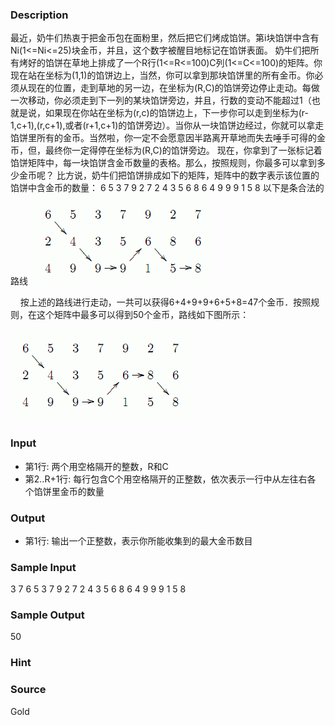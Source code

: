 
### Description
最近，奶牛们热衷于把金币包在面粉里，然后把它们烤成馅饼。第i块馅饼中含有Ni(1<=Ni<=25)块金币，并且，这个数字被醒目地标记在馅饼表面。 奶牛们把所有烤好的馅饼在草地上排成了一个R行(1<=R<=100)C列(1<=C<=100)的矩阵。你现在站在坐标为(1,1)的馅饼边上，当然，你可以拿到那块馅饼里的所有金币。你必须从现在的位置，走到草地的另一边，在坐标为(R,C)的馅饼旁边停止走动。每做一次移动，你必须走到下一列的某块馅饼旁边，并且，行数的变动不能超过1（也就是说，如果现在你站在坐标为(r,c)的馅饼边上，下一步你可以走到坐标为(r-1,c+1),(r,c+1),或者(r+1,c+1)的馅饼旁边）。当你从一块馅饼边经过，你就可以拿走馅饼里所有的金币。当然啦，你一定不会愿意因半路离开草地而失去唾手可得的金币，但，最终你一定得停在坐标为(R,C)的馅饼旁边。 现在，你拿到了一张标记着馅饼矩阵中，每一块馅饼含金币数量的表格。那么，按照规则，你最多可以拿到多少金币呢？ 比方说，奶牛们把馅饼排成如下的矩阵，矩阵中的数字表示该位置的馅饼中含金币的数量：
6 5 3 7 9 2 7
2 4 3 5 6 8 6
4 9 9 9 1 5 8
以下是条合法的路线
![](/JudgeOnline/upload/201401/22(6).jpg)

    按上述的路线进行走动，一共可以获得6+4+9+9+6+5+8=47个金币．按照规则，在这个矩阵中最多可以得到50个金币，路线如下图所示：



![](/JudgeOnline/upload/201401/22(7).jpg)
### Input
* 第1行: 两个用空格隔开的整数，R和C 
* 第2..R+1行: 每行包含C个用空格隔开的正整数，依次表示一行中从左往右各 个馅饼里金币的数量 
### Output
* 第1行: 输出一个正整数，表示你所能收集到的最大金币数目 
### Sample Input
3 7
6 5 3 7 9 2 7
2 4 3 5 6 8 6
4 9 9 9 1 5 8


### Sample Output
50

### Hint

### Source
Gold